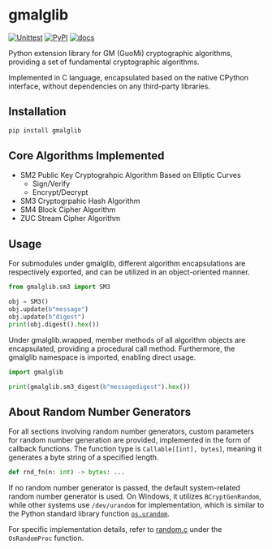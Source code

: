 # gmalglib

[![Unittest](https://github.com/ww-rm/gmalglib/actions/workflows/python-test.yml/badge.svg)](https://github.com/ww-rm/gmalglib/actions/workflows/python-test.yml)
[![PyPI](https://github.com/ww-rm/gmalglib/actions/workflows/python-publish.yml/badge.svg)](https://github.com/ww-rm/gmalglib/actions/workflows/python-publish.yml)
[![docs](https://readthedocs.org/projects/gmalglib/badge/?version=latest)](https://gmalglib.readthedocs.io/zh-cn/latest/?badge=latest)

Python extension library for GM (GuoMi) cryptographic algorithms, providing a set of fundamental cryptographic algorithms.

Implemented in C language, encapsulated based on the native CPython interface, without dependencies on any third-party libraries.

## Installation

```bat
pip install gmalglib
```

## Core Algorithms Implemented

- SM2 Public Key Cryptograhpic Algorithm Based on Elliptic Curves
  - Sign/Verify
  - Encrypt/Decrypt
- SM3 Cryptogrpahic Hash Algorithm
- SM4 Block Cipher Algorithm
- ZUC Stream Cipher Algorithm

## Usage

For submodules under gmalglib, different algorithm encapsulations are respectively exported, and can be utilized in an object-oriented manner.

```python
from gmalglib.sm3 import SM3

obj = SM3()
obj.update(b"message")
obj.update(b"digest")
print(obj.digest().hex())
```

Under gmalglib.wrapped, member methods of all algorithm objects are encapsulated, providing a procedural call method. Furthermore, the gmalglib namespace is imported, enabling direct usage.

```python
import gmalglib

print(gmalglib.sm3_digest(b"messagedigest").hex())
```

## About Random Number Generators

For all sections involving random number generators, custom parameters for random number generation are provided, implemented in the form of callback functions. The function type is `Callable[[int], bytes]`, meaning it generates a byte string of a specified length.

```python
def rnd_fn(n: int) -> bytes: ...
```

If no random number generator is passed, the default system-related random number generator is used. On Windows, it utilizes `BCryptGenRandom`, while other systems use `/dev/urandom` for implementation, which is similar to the Python standard library function [`os.urandom`](https://docs.python.org/3/library/os.html#os.urandom).

For specific implementation details, refer to [random.c](https://github.com/ww-rm/gmalglib/blob/main/src/gmalglib/core/random.c) under the `OsRandomProc` function.
